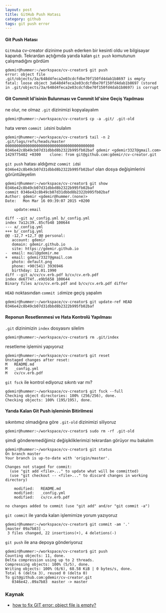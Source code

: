 ```yaml
---
layout: post
title: GitHub Push Hatası
category: github
tags: git push error
---
```


#### Git Push Hatası
`GitHub`a cv-creator dizinime push ederken bir kesinti oldu ve bilgisayar kapandı. Tekrardan açtığımda yarıda kalan `git push` komutunun çalışmadığını gördüm

	gdemir@hummer:~/workspace/cv-creator$ git push
	error: object file .git/objects/3a/648d4feca2e03cdcfdbe70f150fd4dab1b8697 is empty
	fatal: loose object 3a648d4feca2e03cdcfdbe70f150fd4dab1b8697 (stored in .git/objects/3a/648d4feca2e03cdcfdbe70f150fd4dab1b8697) is corrupt

#### Git Commit Id'isinin Bulunması ve Commit Id'sine Geçiş Yapılması

ne olur, ne olmaz `.git` dizinimizi kopyalayalım

	gdemir@hummer:~/workspace/cv-creator$ cp -a .git/ .git-old

hata veren `commit id`sini bulalım

	gdemir@hummer:~/workspace/cv-creator$ tail -n 2 .git/logs/refs/heads/master
	0000000000000000000000000000000000000000 0346e42c8b49cb07d31dbbd8b2322b995fb02baf gdemir <gdemir3327@gmail.com> 1429775482 +0300	clone: from git@github.com:gdemir/cv-creator.git

`git push` hatası aldığımız `commit id`si `0346e42c8b49cb07d31dbbd8b2322b995fb02baf` olan dosya değişimlerini görüntüleyelim

	gdemir@hummer:~/workspace/cv-creator$ git show 0346e42c8b49cb07d31dbbd8b2322b995fb02baf
	commit 0346e42c8b49cb07d31dbbd8b2322b995fb02baf
	Author: gdemir <gdemir@hummer.(none)>
	Date:   Mon Mar 16 09:39:07 2015 +0200

	    update:email

	diff --git a/_config.yml b/_config.yml
	index 7a12c39..85cfb48 100644
	--- a/_config.yml
	+++ b/_config.yml
	@@ -12,7 +12,7 @@ personal:
	   account: gdemir
	   domain: gdemir.github.io
	   site: https://gdemir.github.io
	-  email: mail@gdemir.me
	+  email: gdemir3327@gmail.com
	   photo: default.png
	   phone: +90(541) 3936946
	   birthday: 12.01.1990
	diff --git a/cv/cv.erb.pdf b/cv/cv.erb.pdf
	index de6774f..e9b5658 100644
	Binary files a/cv/cv.erb.pdf and b/cv/cv.erb.pdf differ

`HEAD` noktasından `commit id`imize geçiş yapalım

	gdemir@hummer:~/workspace/cv-creator$ git update-ref HEAD 0346e42c8b49cb07d31dbbd8b2322b995fb02baf

#### Reponun Resetlenmesi ve Hata Kontrolü Yapılması

`.git` dizinimizin `index` dosyasını silelim

	gdemir@hummer:~/workspace/cv-creator$ rm .git/index

resetleme işlemini yapıyoruz

	gdemir@hummer:~/workspace/cv-creator$ git reset
	Unstaged changes after reset:
	M	README.md
	M	_config.yml
	M	cv/cv.erb.pdf

`git fsck` ile kontrol ediyoruz sıkıntı var mı?

	gdemir@hummer:~/workspace/cv-creator$ git fsck --full
	Checking object directories: 100% (256/256), done.
	Checking objects: 100% (195/195), done.

#### Yarıda Kalan Git Push işleminin Bitirilmesi

sıkıntımız olmadığına göre `.git-old` dizinimizi siliyoruz

	gdemir@hummer:~/workspace/cv-creator$ sudo rm -rf .git-old

şimdi gönderemediğimiz değişikliklerimizi tekrardan görüyor mu bakalım

	gdemir@hummer:~/workspace/cv-creator$ git status 
	On branch master
	Your branch is up-to-date with 'origin/master'.

	Changes not staged for commit:
	  (use "git add <file>..." to update what will be committed)
	  (use "git checkout -- <file>..." to discard changes in working directory)

		modified:   README.md
		modified:   _config.yml
		modified:   cv/cv.erb.pdf

	no changes added to commit (use "git add" and/or "git commit -a")

`git commit` ile yarıda kalan işlemimize yorum yazıyoruz

	gdemir@hummer:~/workspace/cv-creator$ git commit -am '.'
	[master 09a7b83] .
	 3 files changed, 22 insertions(+), 4 deletions(-)

`git push` ile ana depoya gönderiyoruz

	gdemir@hummer:~/workspace/cv-creator$ git push
	Counting objects: 11, done.
	Delta compression using up to 2 threads.
	Compressing objects: 100% (5/5), done.
	Writing objects: 100% (6/6), 68.58 KiB | 0 bytes/s, done.
	Total 6 (delta 3), reused 0 (delta 0)
	To git@github.com:gdemir/cv-creator.git
	   0346e42..09a7b83  master -> master

### Kaynak

- [how to fix GIT error: object file is empty?](http://stackoverflow.com/questions/11706215/how-to-fix-git-error-object-file-is-empty?answertab=votes#tab-top)
